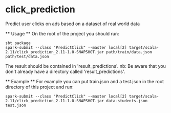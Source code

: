 # click_prediction
Predict user clicks on ads based on a dataset of real world data

** Usage **
On the root of the project you should run:

```
sbt package
spark-submit --class "PredictClick" --master local[2] target/scala-2.11/click_prediction_2.11-1.0-SNAPSHOT.jar path/train/data.json path/test/data.json
```
The result should be contained in 'result_predictions'.
nb: Be aware that you don't already have a directory called 'result_predictions'.

** Example **
For example you can put train.json and a test.json in the root directory of this project and run:
```
spark-submit --class "PredictClick" --master local[2] target/scala-2.11/click_prediction_2.11-1.0-SNAPSHOT.jar data-students.json test.json
```